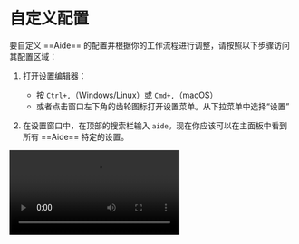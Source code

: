 # 自定义配置

要自定义 ==Aide== 的配置并根据你的工作流程进行调整，请按照以下步骤访问其配置区域：

1. 打开设置编辑器：

   - 按 `Ctrl+,`（Windows/Linux）或 `Cmd+,`（macOS）
   - 或者点击窗口左下角的齿轮图标打开设置菜单。从下拉菜单中选择“设置”

2. 在设置窗口中，在顶部的搜索栏输入 `aide`。现在你应该可以在主面板中看到所有 ==Aide== 特定的设置。

<Video src="/videos/aide-customize-configuration.mp4"/>
